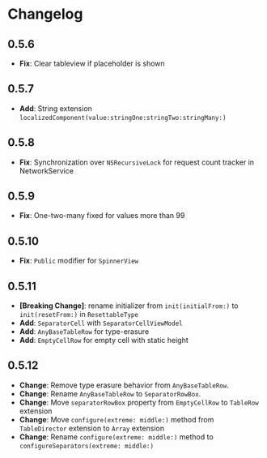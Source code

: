 # Changelog

## 0.5.6

- **Fix**: Clear tableview if placeholder is shown

## 0.5.7

- **Add**: String extension `localizedComponent(value:stringOne:stringTwo:stringMany:)`

## 0.5.8

- **Fix**: Synchronization over `NSRecursiveLock` for request count tracker in NetworkService

## 0.5.9

- **Fix**: One-two-many fixed for values more than 99

## 0.5.10

- **Fix**: `Public` modifier for `SpinnerView` 

## 0.5.11

- **[Breaking Change]**: rename initializer from `init(initialFrom:)` to `init(resetFrom:)` in `ResettableType`
- **Add**: `SeparatorCell` with `SeparatorCellViewModel`
- **Add**: `AnyBaseTableRow` for type-erasure
- **Add**: `EmptyCellRow` for empty cell with static height

## 0.5.12

- **Change**: Remove type erasure behavior from `AnyBaseTableRow`.
- **Change**: Rename `AnyBaseTableRow` to `SeparatorRowBox`.
- **Change**: Move `separatorRowBox` property from `EmptyCellRow` to `TableRow` extension
- **Change**: Move `configure(extreme: middle:)` method from `TableDirector` extension to `Array` extension
- **Change**: Rename `configure(extreme: middle:)` method to `configureSeparators(extreme: middle:)`